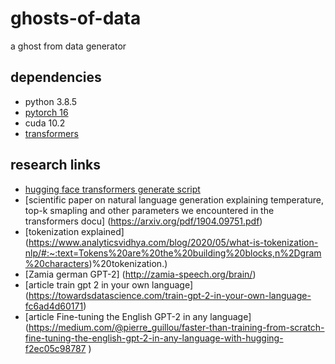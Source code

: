 # ghosts-of-data
a ghost from data generator

## dependencies
* python 3.8.5
* [pytorch 16](https://pytorch.org/get-started/locally/)
* cuda 10.2
* [transformers](https://github.com/huggingface/transformers)

## research links
* [hugging face transformers generate script](https://github.com/huggingface/transformers/blob/master/examples/text-generation/run_generation.py)
* [scientific paper on natural language generation explaining temperature, top-k smapling and other parameters we encountered in the 
transformers docu] (https://arxiv.org/pdf/1904.09751.pdf)
* [tokenization explained] (https://www.analyticsvidhya.com/blog/2020/05/what-is-tokenization-nlp/#:~:text=Tokens%20are%20the%20building%20blocks,n%2Dgram%20characters)%20tokenization.)
* [Zamia german GPT-2] (http://zamia-speech.org/brain/)
* [article train gpt 2 in your own language] (https://towardsdatascience.com/train-gpt-2-in-your-own-language-fc6ad4d60171)
* [article Fine-tuning the English GPT-2 in any language] (https://medium.com/@pierre_guillou/faster-than-training-from-scratch-fine-tuning-the-english-gpt-2-in-any-language-with-hugging-f2ec05c98787
)


